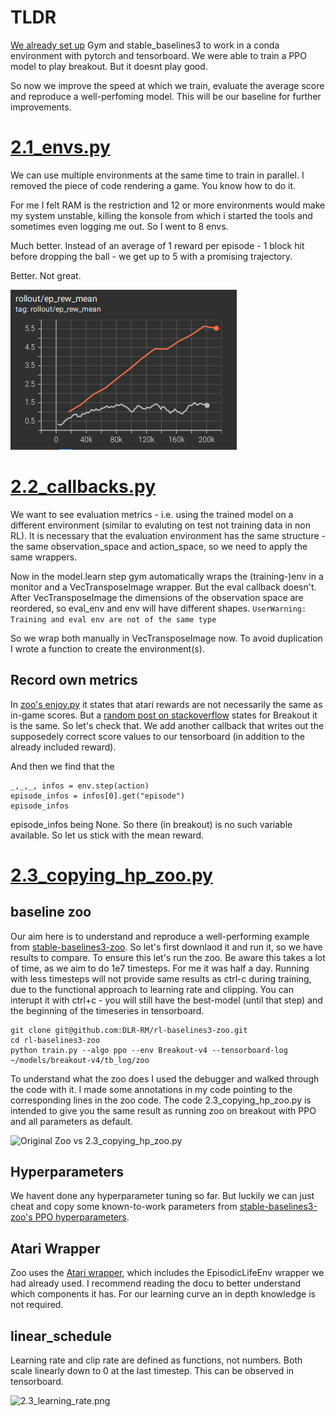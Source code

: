 
# TLDR

[We already set up](../1_gym) Gym and stable_baselines3 to work in a conda environment with pytorch and tensorboard. We were able to train a PPO model to play breakout. But it doesnt play good.

So now we improve the speed at which we train, evaluate the average score and reproduce a well-perfoming model. This will be our baseline for further improvements.


# [2.1_envs.py](./2.1_envs.py)
We can use multiple environments at the same time to train in parallel. I removed the piece of code rendering a game. You know how to do it.

For me I felt RAM is the restriction and 12 or more environments would make my system unstable, killing the konsole from which i started the tools and sometimes even logging me out. So I went to 8 envs.

Much better. Instead of an average of 1 reward per episode - 1 block hit before dropping the ball - we get up to 5 with a promising trajectory.

Better. Not great.

![2.1v1.3r_ep_rew_mean.png](../pictures/2.1v1.3r_ep_rew_mean.png?raw=true)

# [2.2_callbacks.py](./2.2_callbacks.py)
We want to see evaluation metrics - i.e. using the trained model on a different environment (similar to evaluting on test not training data in non RL). It is necessary that the evaluation environment has the same structure - the same observation_space and action_space, so we need to apply the same wrappers.

Now in the model.learn step gym automatically wraps the (training-)env in a monitor and a VecTransposeImage wrapper. But the eval callback doesn't. After VecTransposeImage the dimensions of the observation space are reordered, so eval_env and env will have different shapes.
```UserWarning: Training and eval env are not of the same type```

So we wrap both manually in VecTransposeImage now. To avoid duplication I wrote a function to create the environment(s).


## Record own metrics
In [zoo's enjoy.py](https://github.com/DLR-RM/rl-baselines3-zoo/blob/master/enjoy.py#L179) it states that atari rewards are not necessarily the same as in-game scores. But a [random post on stackoverflow](https://stackoverflow.com/questions/58678710/atari-score-vs-reward-in-rllib-dqn-implementation) states for Breakout it is the same. So let's check that. We add another callback that writes out the supposedely correct score values to our tensorboard (in addition to the already included reward).

And then we find that the
```
_,_,_, infos = env.step(action)
episode_infos = infos[0].get("episode")
episode_infos
```
episode_infos being None. So there (in breakout) is no such variable available. So let us stick with the mean reward.

# [2.3_copying_hp_zoo.py](./2.3_copying_hp_zoo.py)

## baseline zoo
Our aim here is to understand and reproduce a well-performing example from [stable-baselines3-zoo](https://github.com/DLR-RM/rl-baselines3-zoo/). So let's first downlaod it and run it, so we have results to compare. To ensure this let's run the zoo. Be aware this takes a lot of time, as we aim to do 1e7 timesteps. For me it was half a day. Running with less timesteps will not provide same results as ctrl-c during training, due to the functional approach to learning rate and clipping. You can interupt it with ctrl+c - you will still have the best-model (until that step) and the beginning of the timeseries in tensorboard.

```
git clone git@github.com:DLR-RM/rl-baselines3-zoo.git
cd rl-baselines3-zoo
python train.py --algo ppo --env Breakout-v4 --tensorboard-log ~/models/breakout-v4/tb_log/zoo
```

To understand what the zoo does I used the debugger and walked through the code with it. I made some annotations in my code pointing to the corresponding lines in the zoo code. The code 2.3_copying_hp_zoo.py is intended to give you the same result as running zoo on breakout with PPO and all parameters as default.

![Original Zoo vs 2.3_copying_hp_zoo.py](../pictures/2.3_zoo_vs_copied.png?raw=true)

## Hyperparameters
We havent done any hyperparameter tuning so far. But luckily we can just cheat and copy some known-to-work parameters from [stable-baselines3-zoo's PPO hyperparameters](https://github.com/DLR-RM/rl-baselines3-zoo/blob/master/hyperparams/ppo.yml).

## Atari Wrapper
Zoo uses the [Atari wrapper](https://stable-baselines3.readthedocs.io/en/master/common/atari_wrappers.html), which includes the EpisodicLifeEnv wrapper we had already used. I recommend reading the docu to better understand which components it has. For our learning curve an in depth knowledge is not required.

## linear_schedule
Learning rate and clip rate are defined as functions, not numbers. Both scale linearly down to 0 at the last timestep. This can be observed in tensorboard.

![2.3_learning_rate.png](../pictures/2.3_learning_rate.png?raw=true)



